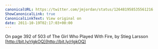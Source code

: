 ```yaml
---
canonicalURL: https://twitter.com/jmjordan/status/126481958535561216
ShowCanonicalLink: true
CanonicalLinkText: View original on
date: 2011-10-19T02:17:03+00:00
---
```

On page 392 of 503 of The Girl Who Played With Fire, by Stieg Larsson [http://bit.ly/rlgkOQ](http://bit.ly/rlgkOQ)